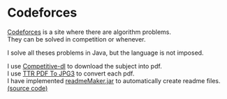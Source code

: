 # Codeforces

[Codeforces](http://codeforces.com/) is a site where there are algorithm problems.  
They can be solved in competition or whenever.

I solve all theses problems in Java, but the language is not imposed.

I use [Competitive-dl](https://github.com/shravan97/competitive-dl) to download the subject into pdf.  
I use [TTR PDF To JPG3](https://sourceforge.net/projects/ttrpdftojpg/) to convert each pdf.  
I have implemented [readmeMaker.jar](readmeMaker.jar) to automatically create readme files. [(source code)](ReadmeMaker.java)
